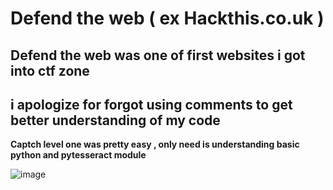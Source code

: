 # Defend the web  ( ex Hackthis.co.uk )
## Defend the web was one of first websites i got into ctf zone 
## i apologize for forgot using comments to get better understanding of my code 

**Captch level one was pretty easy , only need is understanding basic python and pytesseract module**


![image](/images.png)
